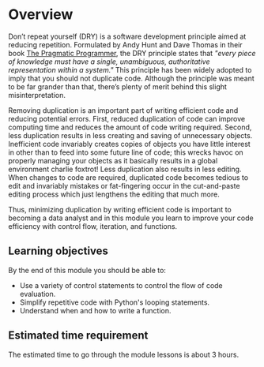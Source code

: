 # Overview

Don’t repeat yourself (DRY) is a software development principle aimed at reducing repetition. Formulated by Andy Hunt and Dave Thomas in their book [The Pragmatic Programmer](https://www.amazon.com/Pragmatic-Programmer-journey-mastery-Anniversary-dp-0135957052/dp/0135957052/ref=dp_ob_title_bk), the DRY principle states that _"every piece of knowledge must have a single, unambiguous, authoritative representation within a system."_ This principle has been widely adopted to imply that you should not duplicate code. Although the principle was meant to be far grander than that, there’s plenty of merit behind this slight misinterpretation.

Removing duplication is an important part of writing efficient code and reducing potential errors. First, reduced duplication of code can improve computing time and reduces the amount of code writing required. Second, less duplication results in less creating and saving of unnecessary objects. Inefficient code invariably creates copies of objects you have little interest in other than to feed into some future line of code; this wrecks havoc on properly managing your objects as it basically results in a global environment charlie foxtrot! Less duplication also results in less editing. When changes to code are required, duplicated code becomes tedious to edit and invariably mistakes or fat-fingering occur in the cut-and-paste editing process which just lengthens the editing that much more.

Thus, minimizing duplication by writing efficient code is important to becoming a data analyst and in this module you learn to improve your code efficiency with control flow, iteration, and functions.

## Learning objectives

By the end of this module you should be able to:

- Use a variety of control statements to control the flow of code evaluation.
- Simplify repetitive code with Python's looping statements.
- Understand when and how to write a function.

## Estimated time requirement

The estimated time to go through the module lessons is about 3 hours.
